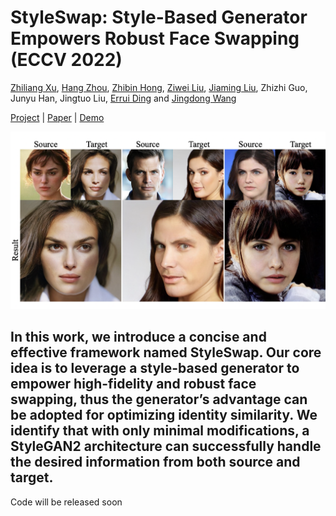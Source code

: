 # StyleSwap: Style-Based Generator Empowers Robust Face Swapping (ECCV 2022)

[Zhiliang Xu](https://scholar.google.com/citations?user=93ZNjNgAAAAJ&hl=zh-CN), [Hang Zhou](https://hangz-nju-cuhk.github.io/), [Zhibin Hong](https://scholar.google.com.au/citations?user=9IIxWBsAAAAJ), [Ziwei Liu](https://liuziwei7.github.io/), [Jiaming Liu](https://jmliu88.github.io/), Zhizhi Guo, Junyu Han, Jingtuo Liu, [Errui Ding](https://scholar.google.com/citations?user=1wzEtxcAAAAJ) and [Jingdong Wang](https://jingdongwang2017.github.io/)


[Project](https://hangz-nju-cuhk.github.io/projects/StyleSwap) | [Paper]() | [Demo](https://www.youtube.com/watch?v=bsHhzU8VSLo)


<img src='./misc/styleswap-teaser.png' width=800>


In this work, we introduce a concise and effective framework named StyleSwap. Our core idea is to leverage a style-based generator to empower high-fidelity and robust face swapping, thus the generator’s advantage can be adopted for optimizing identity similarity. We identify that with only minimal modifications, a StyleGAN2 architecture can successfully handle the desired information from both source and target. 
---
Code will be released soon
